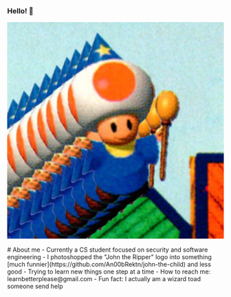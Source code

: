 ### Hello! 👋
<p align="center">
    <img src = ./wizzyboy.jpg>
</p>
# About me
- Currently a CS student focused on security and software engineering
- I photoshopped the "John the Ripper" logo into something [much funnier](https://github.com/An00bRektn/john-the-child) and less good
- Trying to learn new things one step at a time
- How to reach me: learnbetterplease@gmail.com
- Fun fact: I actually am a wizard toad someone send help
<!--
**An00bRektn/An00bRektn** is a ✨ _special_ ✨ repository because its `README.md` (this file) appears on your GitHub profile.
-->
